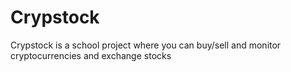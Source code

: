 # Crypstock
Crypstock is a school project where you can buy/sell and monitor cryptocurrencies and exchange stocks
